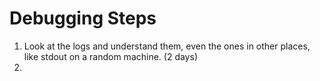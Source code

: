 # Debugging Steps

1. Look at the logs and understand them, even the ones in other places, like stdout on a random machine. (2 days)
2. 
